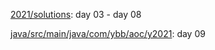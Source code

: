 [2021/solutions](https://github.com/saintdianabless/advent-of-code/tree/main/2021/solutions): day 03 - day 08

[java/src/main/java/com/ybb/aoc/y2021](https://github.com/saintdianabless/advent-of-code/tree/main/2021/java/src/main/java/com/ybb/aoc/y2021): day 09